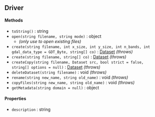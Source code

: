## Driver

#### Methods

- `toString()` : string
- `open(string filename, string mode)` : object
    + *(only use to open existing files)*
- `create(string filename, int x_size, int y_size, int n_bands, int gdal_data_type = GDT_Byte, string[] co)` : [Dataset](dataset.md) *(throws)*
- `create(string filename, string[] co)` : [Dataset](dataset.md) *(throws)*
- `createCopy(string filename, Dataset src, bool strict = false, string[] options = null)` : [Dataset](dataset.md) *(throws)*
- `deleteDataset(string filename)` : void *(throws)*
- `rename(string new_name, string old_name)` : void *(throws)*
- `copyFiles(string new_name, string old_name)` : void *(throws)*
- `getMetadata(string domain = null)` : object

#### Properties

- `description` : string